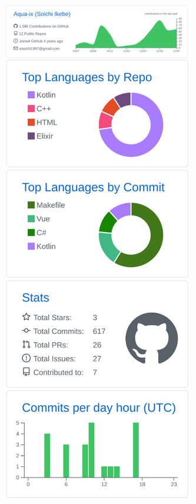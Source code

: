 ![](https://raw.githubusercontent.com/Aqua-ix/Aqua-ix/master/profile-summary-card-output/github/0-profile-details.svg)
![](https://raw.githubusercontent.com/Aqua-ix/Aqua-ix/master/profile-summary-card-output/github/1-repos-per-language.svg)
![](https://raw.githubusercontent.com/Aqua-ix/Aqua-ix/master/profile-summary-card-output/github/2-most-commit-language.svg)
![](https://raw.githubusercontent.com/Aqua-ix/Aqua-ix/master/profile-summary-card-output/github/3-stats.svg)
![](https://raw.githubusercontent.com/Aqua-ix/Aqua-ix/master/profile-summary-card-output/github/4-productive-time.svg)
